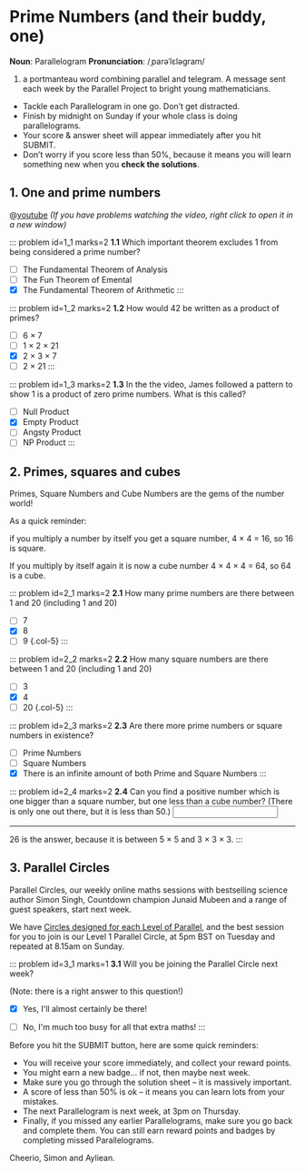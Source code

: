# Prime Numbers (and their buddy, one)

<div class="dictionary">

__Noun__: Parallelogram
__Pronunciation__: /ˌparəˈlɛləɡram/

1. a portmanteau word combining parallel and telegram. A message sent each
week by the Parallel Project to bright young mathematicians.

</div>

*	Tackle each Parallelogram in one go. Don’t get distracted.
*	Finish by midnight on Sunday if your whole class is doing parallelograms.
*	Your score & answer sheet will appear immediately after you hit SUBMIT.
*	Don’t worry if you score less than 50%, because it means you will learn something new when you __check the solutions__.


## 1. One and prime numbers

@[youtube](watch?v=IQofiPqhJ_s?rel=0) _(If you have problems watching the video, right click to open it in a new window)_

::: problem id=1_1 marks=2
__1.1__ Which important theorem excludes 1 from being considered a prime number?

* [ ] The Fundamental Theorem of Analysis
* [ ] The Fun Theorem of Emental
* [x] The Fundamental Theorem of Arithmetic
:::

::: problem id=1_2 marks=2
__1.2__ How would 42 be written as a product of primes?

* [ ] 6 × 7
* [ ] 1 × 2 × 21
* [x] 2 × 3 × 7
* [ ] 2 × 21
:::

::: problem id=1_3 marks=2
__1.3__ In the the video, James followed a pattern to show 1 is a product of zero prime numbers. What is this called?

* [ ] Null Product
* [x] Empty Product
* [ ] Angsty Product
* [ ] NP Product
:::

## 2. Primes, squares and cubes

Primes, Square Numbers and Cube Numbers are the gems of the number world!  

As a quick reminder:  

if you multiply a number by itself you get a square number, 4 × 4 = 16, so 16 is square.  

If you multiply by itself again it is now a cube number 4 × 4 × 4 = 64, so 64 is a cube.  

::: problem id=2_1 marks=2
__2.1__ How many prime numbers are there between 1 and 20 (including 1 and 20)

* [ ] 7
* [x] 8
* [ ] 9
{.col-5}
:::

::: problem id=2_2 marks=2
__2.2__ How many square numbers are there between 1 and 20 (including 1 and 20)

* [ ] 3
* [x] 4
* [ ] 20
{.col-5}
:::

::: problem id=2_3 marks=2
__2.3__ Are there more prime numbers or square numbers in existence?

* [ ] Prime Numbers
* [ ] Square Numbers
* [x] There is an infinite amount of both Prime and Square Numbers
:::

::: problem id=2_4 marks=2
__2.4__ Can you find a positive number which is one bigger than a square number, but one less than a cube number? (There is only one out there, but it is less than 50.)
<input type="number" solution="26"/>

---

26 is the answer, because it is between 5 × 5 and 3 × 3 × 3.
:::


## 3. Parallel Circles

Parallel Circles, our weekly online maths sessions with bestselling science author Simon Singh, Countdown champion Junaid Mubeen and a range of guest speakers, start next week.  

We have [Circles designed for each Level of Parallel](/circles), and the best session for you to join is our Level 1 Parallel Circle, at 5pm BST on Tuesday and repeated at 8.15am on Sunday.

::: problem id=3_1 marks=1
__3.1__ Will you be joining the Parallel Circle next week?  

(Note: there is a right answer to this question!)

* [x] Yes, I'll almost certainly be there!
* [ ] No, I'm much too busy for all that extra maths!
:::


Before you hit the SUBMIT button, here are some quick reminders:

*	You will receive your score immediately, and collect your reward points.
*	You might earn a new badge... if not, then maybe next week.
*	Make sure you go through the solution sheet – it is massively important.
*	A score of less than 50% is ok – it means you can learn lots from your mistakes.
*	The next Parallelogram is next week, at 3pm on Thursday.
*	Finally, if you missed any earlier Parallelograms, make sure you go back and complete them. You can still earn reward points and badges by completing missed Parallelograms.

Cheerio,
Simon and Ayliean.
